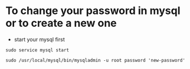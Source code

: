 # To change your password in mysql or to create a new one
* start your mysql first
```
sudo service mysql start
```
```
sudo /usr/local/mysql/bin/mysqladmin -u root password 'new-password'
```
